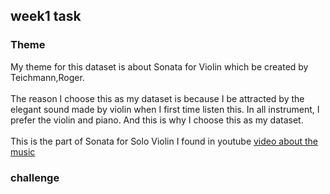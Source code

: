 ## week1 task
### Theme
   My theme for this dataset is about Sonata for Violin which be created by Teichmann,Roger. <br>
   <br>
   The reason I choose this as my dataset is because I be attracted by the elegant sound made by violin when I first time listen this. In all instrument, I prefer the violin and piano. And this is why I choose this as my dataset.<br>
<br> 
   This is the part of Sonata for Solo Violin I found in youtube [video about the music](https://youtu.be/PZoaEmxrsZQ?si=Lp2wSccpogeob-Rt)

### challenge
 
